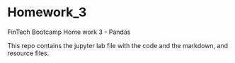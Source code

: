 # Homework_3
FinTech Bootcamp Home work 3 - Pandas

This repo contains the jupyter lab file with the code and the markdown, and resource files. 
